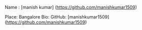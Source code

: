 Name : [manish kumar] (https://github.com/manishkumar1509)

Place: Bangalore
Bio:
GitHub: [manishkumar1509] (https://github.com/manishkumar1509)
